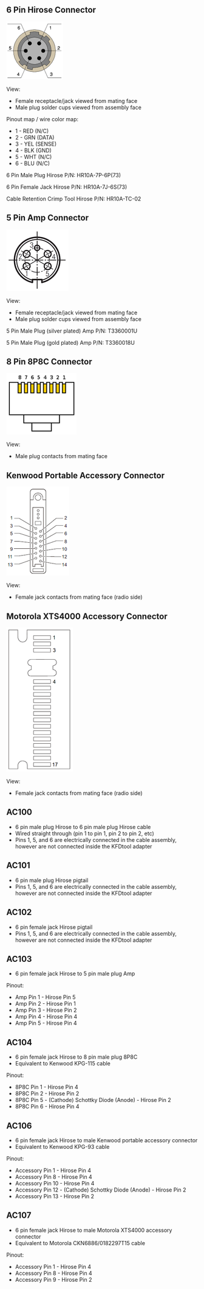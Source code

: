 6 Pin Hirose Connector
----------------------

![pinout](pic/6_pin_hirose_female_receptacle_pinout.png)

View:

* Female receptacle/jack viewed from mating face
* Male plug solder cups viewed from assembly face

Pinout map / wire color map:

* 1 - RED (N/C)
* 2 - GRN (DATA)
* 3 - YEL (SENSE)
* 4 - BLK (GND)
* 5 - WHT (N/C)
* 6 - BLU (N/C)

6 Pin Male Plug Hirose P/N: HR10A-7P-6P(73)

6 Pin Female Jack Hirose P/N: HR10A-7J-6S(73)

Cable Retention Crimp Tool Hirose P/N: HR10A-TC-02

5 Pin Amp Connector
-------------------

![pinout](pic/5_pin_amp.png)

View:

* Female receptacle/jack viewed from mating face
* Male plug solder cups viewed from assembly face

5 Pin Male Plug (silver plated) Amp P/N: T3360001U

5 Pin Male Plug (gold plated) Amp P/N: T3360018U

8 Pin 8P8C Connector
--------------------

![pinout](pic/8_pin_8p8c.png)

View:

* Male plug contacts from mating face

Kenwood Portable Accessory Connector
------------------------------------

![pinout](pic/kenwood_port_accy.png)

View:

* Female jack contacts from mating face (radio side)

Motorola XTS4000 Accessory Connector
------------------------------------

![pinout](pic/motorola_xts4000_accy.png)

View:

* Female jack contacts from mating face (radio side)

AC100
-----

* 6 pin male plug Hirose to 6 pin male plug Hirose cable
* Wired straight through (pin 1 to pin 1, pin 2 to pin 2, etc)
* Pins 1, 5, and 6 are electrically connected in the cable assembly, however are not connected inside the KFDtool adapter

AC101
-----

* 6 pin male plug Hirose pigtail
* Pins 1, 5, and 6 are electrically connected in the cable assembly, however are not connected inside the KFDtool adapter

AC102
-----

* 6 pin female jack Hirose pigtail
* Pins 1, 5, and 6 are electrically connected in the cable assembly, however are not connected inside the KFDtool adapter

AC103
-----

* 6 pin female jack Hirose to 5 pin male plug Amp

Pinout:

* Amp Pin 1 - Hirose Pin 5
* Amp Pin 2 - Hirose Pin 1
* Amp Pin 3 - Hirose Pin 2
* Amp Pin 4 - Hirose Pin 4
* Amp Pin 5 - Hirose Pin 4

AC104
-----

* 6 pin female jack Hirose to 8 pin male plug 8P8C
* Equivalent to Kenwood KPG-115 cable

Pinout:

* 8P8C Pin 1 - Hirose Pin 4
* 8P8C Pin 2 - Hirose Pin 2
* 8P8C Pin 5 - (Cathode) Schottky Diode (Anode) - Hirose Pin 2
* 8P8C Pin 6 - Hirose Pin 4

AC106
-----

* 6 pin female jack Hirose to male Kenwood portable accessory connector
* Equivalent to Kenwood KPG-93 cable

Pinout:

* Accessory Pin 1 - Hirose Pin 4
* Accessory Pin 8 - Hirose Pin 4
* Accessory Pin 10 - Hirose Pin 4
* Accessory Pin 12 - (Cathode) Schottky Diode (Anode) - Hirose Pin 2
* Accessory Pin 13 - Hirose Pin 2

AC107
-----

* 6 pin female jack Hirose to male Motorola XTS4000 accessory connector
* Equivalent to Motorola CKN6886/0182297T15 cable

Pinout:

* Accessory Pin 1 - Hirose Pin 4
* Accessory Pin 8 - Hirose Pin 4
* Accessory Pin 9 - Hirose Pin 2
